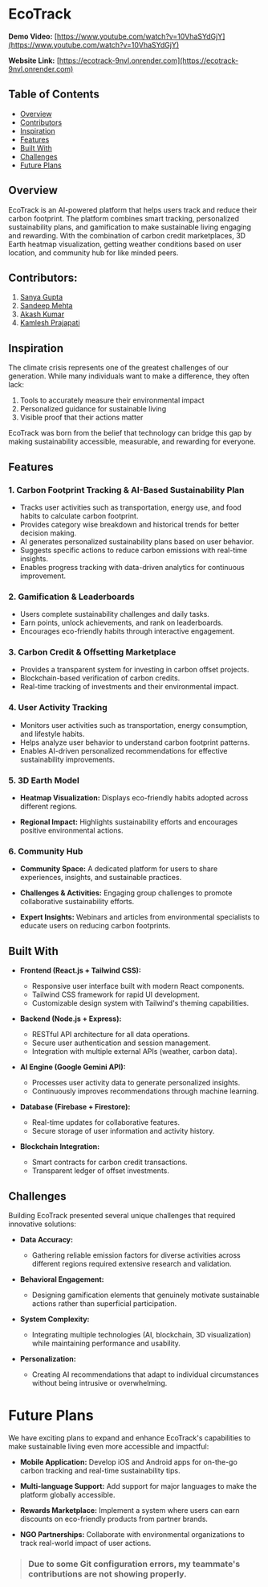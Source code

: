 # EcoTrack

**Demo Video:** [https://www.youtube.com/watch?v=10VhaSYdGjY](https://www.youtube.com/watch?v=10VhaSYdGjY)

**Website Link:** [https://ecotrack-9nvl.onrender.com](https://ecotrack-9nvl.onrender.com)

## Table of Contents

  - [Overview](#overview)
  - [Contributors](#contributors)
  - [Inspiration](#inspiration)
  - [Features](#features)
  - [Built With](#built-with)
  - [Challenges](#challenges)
  - [Future Plans](#future-plans)

## Overview

EcoTrack is an AI-powered platform that helps users track and reduce their carbon footprint. The platform combines smart tracking, personalized sustainability plans, and gamification to make sustainable living engaging and rewarding. With the combination of carbon credit marketplaces, 3D Earth heatmap visualization, getting weather conditions based on user location, and community hub for like minded peers.

## Contributors:

1. [Sanya Gupta](https://www.linkedin.com/in/sanya-gupta-2466052a6/)
2. [Sandeep Mehta](https://www.linkedin.com/in/sandeep-mehta-90a1212b7/)
3. [Akash Kumar](https://www.linkedin.com/in/akash-kumar-iitp/)
4. [Kamlesh Prajapati](https://www.linkedin.com/in/kamlesh5242/)

## Inspiration

The climate crisis represents one of the greatest challenges of our generation. While many individuals want to make a difference, they often lack:
1. Tools to accurately measure their environmental impact
2. Personalized guidance for sustainable living
3. Visible proof that their actions matter

EcoTrack was born from the belief that technology can bridge this gap by making sustainability accessible, measurable, and rewarding for everyone.

## Features

### 1. Carbon Footprint Tracking & AI-Based Sustainability Plan
- Tracks user activities such as transportation, energy use, and food habits to calculate carbon footprint.
- Provides category wise breakdown and historical trends for better decision making.
- AI generates personalized sustainability plans based on user behavior.
- Suggests specific actions to reduce carbon emissions with real-time insights.
- Enables progress tracking with data-driven analytics for continuous improvement.

### 2. Gamification & Leaderboards
- Users complete sustainability challenges and daily tasks.
- Earn points, unlock achievements, and rank on leaderboards.
- Encourages eco-friendly habits through interactive engagement.

### 3. Carbon Credit & Offsetting Marketplace
- Provides a transparent system for investing in carbon offset projects.
- Blockchain-based verification of carbon credits.
- Real-time tracking of investments and their environmental impact.

### 4. User Activity Tracking
- Monitors user activities such as transportation, energy consumption, and lifestyle habits.
- Helps analyze user behavior to understand carbon footprint patterns.
- Enables AI-driven personalized recommendations for effective sustainability improvements.

### 5. 3D Earth Model
- **Heatmap Visualization:** Displays eco-friendly habits adopted across different regions.

- **Regional Impact:** Highlights sustainability efforts and encourages positive environmental actions.

### 6. Community Hub
- **Community Space:** A dedicated platform for users to share experiences, insights, and sustainable practices.

- **Challenges & Activities:** Engaging group challenges to promote collaborative sustainability efforts.

- **Expert Insights:** Webinars and articles from environmental specialists to educate users on reducing carbon footprints.

## Built With

- **Frontend (React.js + Tailwind CSS):**
  - Responsive user interface built with modern React components.
  - Tailwind CSS framework for rapid UI development.
  - Customizable design system with Tailwind's theming capabilities.

- **Backend (Node.js + Express):**
  - RESTful API architecture for all data operations.
  - Secure user authentication and session management.
  - Integration with multiple external APIs (weather, carbon data).

- **AI Engine (Google Gemini API):**
  - Processes user activity data to generate personalized insights.
  - Continuously improves recommendations through machine learning.

- **Database (Firebase + Firestore):**
  - Real-time updates for collaborative features.
  - Secure storage of user information and activity history.

- **Blockchain Integration:**
  - Smart contracts for carbon credit transactions.
  - Transparent ledger of offset investments.

## Challenges

Building EcoTrack presented several unique challenges that required innovative solutions:

- **Data Accuracy:** 
  - Gathering reliable emission factors for diverse activities across different regions required extensive research and validation.

- **Behavioral Engagement:**
  - Designing gamification elements that genuinely motivate sustainable actions rather than superficial participation.

- **System Complexity:**
  - Integrating multiple technologies (AI, blockchain, 3D visualization) while maintaining performance and usability.

- **Personalization:**
  - Creating AI recommendations that adapt to individual circumstances without being intrusive or overwhelming.

# Future Plans

We have exciting plans to expand and enhance EcoTrack's capabilities to make sustainable living even more accessible and impactful:

- **Mobile Application:** Develop iOS and Android apps for on-the-go carbon tracking and real-time sustainability tips.

- **Multi-language Support:** Add support for major languages to make the platform globally accessible.

- **Rewards Marketplace:** Implement a system where users can earn discounts on eco-friendly products from partner brands.

- **NGO Partnerships:** Collaborate with environmental organizations to track real-world impact of user actions.


>### Due to some Git configuration errors, my teammate's contributions are not showing properly.
